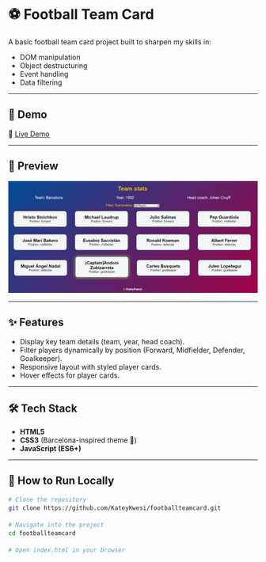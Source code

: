 # ⚽ Football Team Card

A basic football team card project built to sharpen my skills in:

- DOM manipulation
- Object destructuring
- Event handling
- Data filtering

---

## 🚀 Demo

🔗 [Live Demo](https://kateykwesi.github.io/footballteamcard/)

---

## 📸 Preview

![Football Team Card Screenshot](image.png)

---

## ✨ Features

- Display key team details (team, year, head coach).
- Filter players dynamically by position (Forward, Midfielder, Defender, Goalkeeper).
- Responsive layout with styled player cards.
- Hover effects for player cards.

---

## 🛠️ Tech Stack

- **HTML5**
- **CSS3** (Barcelona-inspired theme 🎨)
- **JavaScript (ES6+)**

---

## 📂 How to Run Locally

```bash
# Clone the repository
git clone https://github.com/KateyKwesi/footballteamcard.git

# Navigate into the project
cd footballteamcard

# Open index.html in your browser


```

